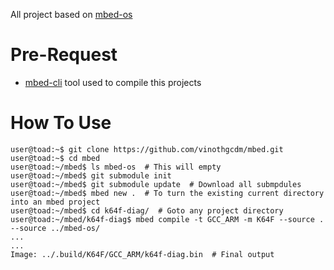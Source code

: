 All project based on [mbed-os](https://github.com/ARMmbed/mbed-os)

Pre-Request
===========
  * [mbed-cli](https://docs.mbed.com/docs/mbed-os-handbook/en/latest/dev_tools/cli/) tool used to compile this projects

How To Use
=========
```shell
user@toad:~$ git clone https://github.com/vinothgcdm/mbed.git
user@toad:~$ cd mbed
user@toad:~/mbed$ ls mbed-os  # This will empty
user@toad:~/mbed$ git submodule init
user@toad:~/mbed$ git submodule update  # Download all submpdules
user@toad:~/mbed$ mbed new .  # To turn the existing current directory into an mbed project
user@toad:~/mbed$ cd k64f-diag/  # Goto any project directory
user@toad:~/mbed/k64f-diag$ mbed compile -t GCC_ARM -m K64F --source . --source ../mbed-os/
...
...
Image: ../.build/K64F/GCC_ARM/k64f-diag.bin  # Final output
```